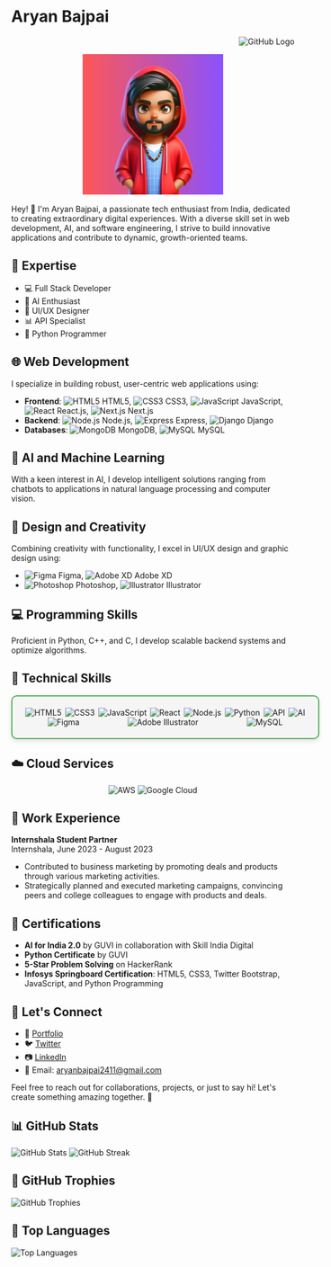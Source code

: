 # Aryan Bajpai

<p align="right">
  <img src="https://img.icons8.com/ios/50/000000/github.png" alt="GitHub Logo" width="50" height="50">
</p>

<p align="center">
  <img src="3dmenft.png" alt="Portrait" width="250" height="250">
</p>

Hey! 👋 I'm Aryan Bajpai, a passionate tech enthusiast from India, dedicated to creating extraordinary digital experiences. With a diverse skill set in web development, AI, and software engineering, I strive to build innovative applications and contribute to dynamic, growth-oriented teams.

## 🚀 Expertise

<ul>
  <li>💻 <span class="hover-underline-animation">Full Stack Developer</span></li>
  <li>🤖 <span class="hover-underline-animation">AI Enthusiast</span></li>
  <li>🎨 <span class="hover-underline-animation">UI/UX Designer</span></li>
  <li>📊 <span class="hover-underline-animation">API Specialist</span></li>
  <li>🐍 <span class="hover-underline-animation">Python Programmer</span></li>
</ul>

## 🌐 Web Development

I specialize in building robust, user-centric web applications using:

  - **Frontend**: <img src="https://img.icons8.com/color/24/000000/html-5.png" alt="HTML5"> HTML5, <img src="https://img.icons8.com/color/24/000000/css3.png" alt="CSS3"> CSS3, <img src="https://img.icons8.com/color/24/000000/javascript.png" alt="JavaScript"> JavaScript, <img src="https://img.icons8.com/plasticine/24/000000/react.png" alt="React"> React.js, <img src="https://img.icons8.com/color/24/000000/nextjs.png" alt="Next.js"> Next.js
  - **Backend**: <img src="https://img.icons8.com/color/24/000000/nodejs.png" alt="Node.js"> Node.js, <img src="https://img.icons8.com/color/24/000000/express.png" alt="Express"> Express, <img src="https://img.icons8.com/color/24/000000/django.png" alt="Django"> Django
  - **Databases**: <img src="https://img.icons8.com/color/24/000000/mongodb.png" alt="MongoDB"> MongoDB, <img src="https://img.icons8.com/color/24/000000/mysql.png" alt="MySQL"> MySQL</li>

## 🧠 AI and Machine Learning

With a keen interest in AI, I develop intelligent solutions ranging from chatbots to applications in natural language processing and computer vision.

## 🎨 Design and Creativity

Combining creativity with functionality, I excel in UI/UX design and graphic design using:

<ul>
  <li><img src="https://img.icons8.com/color/24/000000/figma.png" alt="Figma"> Figma, <img src="https://img.icons8.com/color/24/000000/adobe-xd.png" alt="Adobe XD"> Adobe XD</li>
  <li><img src="https://img.icons8.com/color/24/000000/adobe-photoshop.png" alt="Photoshop"> Photoshop, <img src="https://img.icons8.com/color/24/000000/adobe-illustrator.png" alt="Illustrator"> Illustrator</li>
</ul>

## 💻 Programming Skills

Proficient in Python, C++, and C, I develop scalable backend systems and optimize algorithms.

## 🌟 Technical Skills

<div align="center" style="display: flex; flex-wrap: wrap; justify-content: space-around; align-items: center; width: 100%; max-width: 600px; margin: auto; padding: 20px; border: 2px solid #4CAF50; border-radius: 10px; background-color: #f5f5f5; box-shadow: 0 4px 8px rgba(0, 0, 0, 0.1);">
  <img src="https://img.icons8.com/color/64/000000/html-5.png" alt="HTML5" class="tech-icon">
  <img src="https://img.icons8.com/color/64/000000/css3.png" alt="CSS3" class="tech-icon">
  <img src="https://img.icons8.com/color/64/000000/javascript.png" alt="JavaScript" class="tech-icon">
  <img src="https://img.icons8.com/plasticine/64/000000/react.png" alt="React" class="tech-icon">
  <img src="https://img.icons8.com/color/64/000000/nodejs.png" alt="Node.js" class="tech-icon">
  <img src="https://img.icons8.com/color/64/000000/python.png" alt="Python" class="tech-icon">
  <img src="https://img.icons8.com/color/64/000000/api.png" alt="API" class="tech-icon">
  <img src="https://img.icons8.com/color/64/000000/artificial-intelligence.png" alt="AI" class="tech-icon">
  <img src="https://img.icons8.com/color/64/000000/figma.png" alt="Figma" class="tech-icon">
  <img src="https://img.icons8.com/color/64/000000/adobe-illustrator.png" alt="Adobe Illustrator" class="tech-icon">
  <img src="https://img.icons8.com/color/64/000000/mysql.png" alt="MySQL" class="tech-icon">
</div>

## ☁️ Cloud Services

<div align="center">
  <img src="https://img.icons8.com/color/64/000000/amazon-web-services.png" alt="AWS" class="cloud-icon">
  <img src="https://img.icons8.com/color/64/000000/google-cloud-platform.png" alt="Google Cloud" class="cloud-icon">
</div>

## 💼 Work Experience

**Internshala Student Partner**  
Internshala, June 2023 - August 2023  
- Contributed to business marketing by promoting deals and products through various marketing activities.
- Strategically planned and executed marketing campaigns, convincing peers and college colleagues to engage with products and deals.

## 📜 Certifications

- **AI for India 2.0** by GUVI in collaboration with Skill India Digital
- **Python Certificate** by GUVI
- **5-Star Problem Solving** on HackerRank
- **Infosys Springboard Certification**: HTML5, CSS3, Twitter Bootstrap, JavaScript, and Python Programming

## 🚀 Let's Connect

- 🔗 [Portfolio](https://portfolioxaryan.vercel.app/)
- 🐦 [Twitter](https://x.com/codernotme)
- 📷 [LinkedIn](https://www.linkedin.com/in/codernotme/)
- 📧 Email: aryanbajpai2411@gmail.com

Feel free to reach out for collaborations, projects, or just to say hi! Let's create something amazing together. 🚀

## 📊 GitHub Stats

![GitHub Stats](https://github-readme-stats.vercel.app/api?username=codernotme&theme=vue-dark&show_icons=true&hide_border=false&count_private=true)
![GitHub Streak](https://github-readme-streak-stats.herokuapp.com/?user=codernotme&theme=vue-dark&hide_border=false)

## 🎵 GitHub Trophies

![GitHub Trophies](https://github-profile-trophy.vercel.app/?username=codernotme&theme=onedark)

## 🌟 Top Languages

![Top Languages](https://github-readme-stats.vercel.app/api/top-langs/?username=codernotme&theme=vue-dark&layout=compact)
